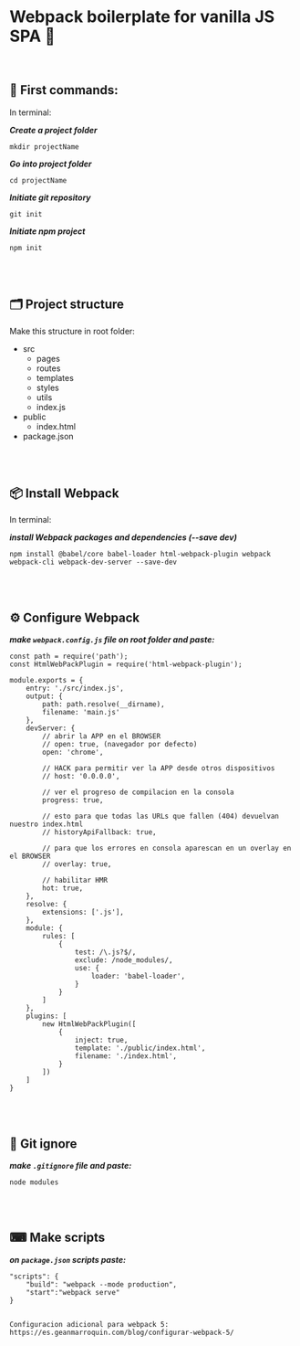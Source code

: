 # Webpack boilerplate for vanilla JS SPA 🎇

<br>

## 🧮 First commands:
In terminal:

***Create a project folder***

    mkdir projectName

***Go into project folder***

    cd projectName

***Initiate git repository***

    git init

***Initiate npm project***

    npm init

<br><br>

## 🗂 Project structure
Make this structure in root folder:
* src
	* pages
	* routes
	* templates
	* styles
	* utils
	* index.js
* public
	* index.html
* package.json

<br><br>

## 📦 Install Webpack
In terminal:

***install Webpack packages and dependencies (--save dev)***

    npm install @babel/core babel-loader html-webpack-plugin webpack webpack-cli webpack-dev-server --save-dev

<br><br>

## ⚙ Configure Webpack

 ***make `webpack.config.js` file on root folder and paste:***
  
 
    const path = require('path');
    const HtmlWebPackPlugin = require('html-webpack-plugin');
    
    module.exports = {
	    entry: './src/index.js',
	    output: {
		    path: path.resolve(__dirname),
		    filename: 'main.js'
	    },
	    devServer: {
		    // abrir la APP en el BROWSER
		    // open: true, (navegador por defecto)
		    open: 'chrome',

		    // HACK para permitir ver la APP desde otros dispositivos
		    // host: '0.0.0.0',

		    // ver el progreso de compilacion en la consola
		    progress: true,

		    // esto para que todas las URLs que fallen (404) devuelvan nuestro index.html
		    // historyApiFallback: true,

		    // para que los errores en consola aparescan en un overlay en el BROWSER
		    // overlay: true,

		    // habilitar HMR
		    hot: true,
	    },
	    resolve: {
		    extensions: ['.js'],
	    },
	    module: {
		    rules: [
			    {
				    test: /\.js?$/,
				    exclude: /node_modules/,
				    use: {
					    loader: 'babel-loader',
				    }
			    }
		    ]
	    },
	    plugins: [
		    new HtmlWebPackPlugin([
			    {
				    inject: true,
				    template: './public/index.html',
				    filename: './index.html',  
			    }
		    ])
	    ]
    }


<br><br>

## 🛑 Git ignore
***make `.gitignore` file and paste:***

    node modules

<br><br>

## ⌨ Make scripts
***on `package.json` scripts paste:***

    "scripts": {
	    "build": "webpack --mode production",
	    "start":"webpack serve"
    }
    
    
    Configuracion adicional para webpack 5:
    https://es.geanmarroquin.com/blog/configurar-webpack-5/

